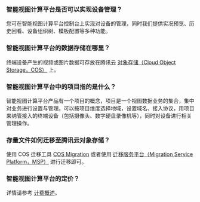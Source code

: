 ### 智能视图计算平台是否可以实现设备管理？

您可在智能视图计算平台控制台上实现对设备的管理，同时我们提供实况预览、历史回看、设备组织树、模板配置等多种功能。

### 智能视图计算平台的数据存储在哪里？

终端设备产生的视频或图片数据可存放在腾讯云 [对象存储（Cloud Object Storage，COS）](https://cloud.tencent.com/document/product/436) 上。

### 智能视图计算平台中的项目指的是什么？

智能视图计算平台产品有一个项目的概念，项目是一个视图数据业务的集合，集中对业务进行设置与管理。可以按项目维度选择地域，设置域名、接入协议，用项目来纳管接入的终端设备（包括摄像头、数字硬盘录像机等），同时对设备进行相关管理操作。

### 存量文件如何迁移至腾讯云对象存储？

使用 COS 迁移工具 [COS Migration](https://cloud.tencent.com/document/product/436/15392) 或者使用 [迁移服务平台（Migration Service Platform，MSP）](https://cloud.tencent.com/document/product/659) 进行迁移即可。

### 智能视图计算平台的定价？

详情请参考 [计费概述](https://cloud.tencent.com/document/product/436/16871)。
